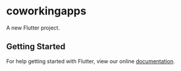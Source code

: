 # coworkingapps

A new Flutter project.

## Getting Started

For help getting started with Flutter, view our online
[documentation](https://flutter.io/).
